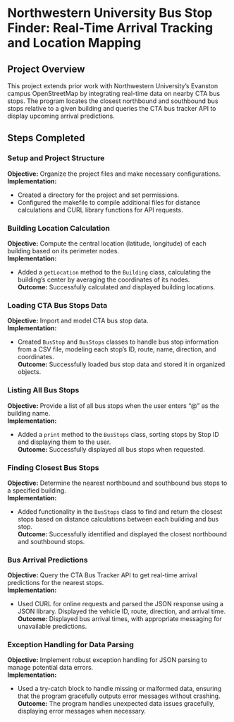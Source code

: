 # Northwestern University Bus Stop Finder: Real-Time Arrival Tracking and Location Mapping

## Project Overview
This project extends prior work with Northwestern University’s Evanston campus OpenStreetMap by integrating real-time data on nearby CTA bus stops. The program locates the closest northbound and southbound bus stops relative to a given building and queries the CTA bus tracker API to display upcoming arrival predictions.

## Steps Completed

### Setup and Project Structure
**Objective:** Organize the project files and make necessary configurations.  
**Implementation:**
- Created a directory for the project and set permissions.
- Configured the makefile to compile additional files for distance calculations and CURL library functions for API requests.

### Building Location Calculation
**Objective:** Compute the central location (latitude, longitude) of each building based on its perimeter nodes.  
**Implementation:**
- Added a `getLocation` method to the `Building` class, calculating the building’s center by averaging the coordinates of its nodes.  
**Outcome:** Successfully calculated and displayed building locations.

### Loading CTA Bus Stops Data
**Objective:** Import and model CTA bus stop data.  
**Implementation:**
- Created `BusStop` and `BusStops` classes to handle bus stop information from a CSV file, modeling each stop’s ID, route, name, direction, and coordinates.  
**Outcome:** Successfully loaded bus stop data and stored it in organized objects.

### Listing All Bus Stops
**Objective:** Provide a list of all bus stops when the user enters “@” as the building name.  
**Implementation:**
- Added a `print` method to the `BusStops` class, sorting stops by Stop ID and displaying them to the user.  
**Outcome:** Successfully displayed all bus stops when requested.

### Finding Closest Bus Stops
**Objective:** Determine the nearest northbound and southbound bus stops to a specified building.  
**Implementation:**
- Added functionality in the `BusStops` class to find and return the closest stops based on distance calculations between each building and bus stop.  
**Outcome:** Successfully identified and displayed the closest northbound and southbound stops.

### Bus Arrival Predictions
**Objective:** Query the CTA Bus Tracker API to get real-time arrival predictions for the nearest stops.  
**Implementation:**
- Used CURL for online requests and parsed the JSON response using a JSON library. Displayed the vehicle ID, route, direction, and arrival time.  
**Outcome:** Displayed bus arrival times, with appropriate messaging for unavailable predictions.

### Exception Handling for Data Parsing
**Objective:** Implement robust exception handling for JSON parsing to manage potential data errors.  
**Implementation:**
- Used a try-catch block to handle missing or malformed data, ensuring that the program gracefully outputs error messages without crashing.  
**Outcome:** The program handles unexpected data issues gracefully, displaying error messages when necessary.
